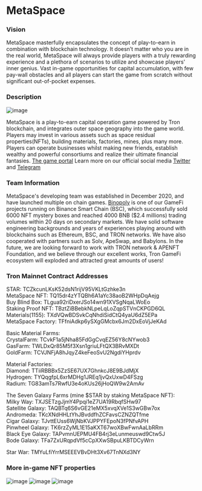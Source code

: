 # MetaSpace

### Vision
MetaSpace masterfully encapsulates the concept of play-to-earn in combination with blockchain technology. It doesn’t matter who you are in the real world, MetaSpace will always provide players with a truly rewarding experience and a plethora of scenarios to utilize and showcase players' inner genius. Vast in-game opportunities for capital accumulation, with few pay-wall obstacles and all players can start the game from scratch without significant out-of-pocket expenses.

### Description
![image](https://github.com/zem007/MetaSpace/blob/main/pictures/SpaceShip.jpeg)

MetaSpace is a play-to-earn capital operation game powered by Tron blockchain, and integrates outer space geography into the game world. Players may invest in various assets such as space residual properties(NFTs), building materials, factories, mines, plus many more. Players can operate businesses whilst making new friends, establish wealthy and powerful consortiums and realize their ultimate financial fantasies. [The game portal](https://metaspacetron.org) Learn more on our official social media [Twitter](https://twitter.com/MekaSpaceTron) and [Telegram](https://t.me/MetaSpaceTron)

### Team Information
MetaSpace's developing team was established in December 2020, and have launched multiple on chain games. [Binopoly](https://www.binopoly.co/) is one of our GameFi projects running on Binance Smart Chain (BSC), which successfully sold 6000 NFT mystery boxes and reached 4000 BNB ($2.4 millions) trading volumes within 20 days on secondary markets. We have solid software engineering backgrounds and years of experiences playing around with blockchains such as Ethereum, BSC, and TRON networks. We have also cooperated with partners such as Solv, ApeSwap, and Babylons. In the future, we are looking forward to work with TRON network & APENFT Foundation, and we believe through our excellent works, Tron GameFi ecosystem will exploded and attracted great amounts of users!

### Tron Mainnet Contract Addresses
STAR: TCZkcunLKsK52dsN1rijV95VKLtGzhke3n  
MetaSpace NFT: TQ15dr4zYTQBh6A1aYc38aoB2WHpDqAejg  
Buy Blind Box: TLgua92riDxerJSo14wn91XVSgNqaLWoEo  
Staking Proof NFT: TBztZiBBebkNLpeLqLoZqpSTVnCKPGD6QL  
Materials(1155): TXdVQwBDSvkCqNhdiSidCtQ4yaU6dZ5EPa  
MetaSpace Factory: TFfniAdkp6ySXgGMcbx6Jm2DxEoVjJeKAd  
  
Basic Material Farms:  
    CrystalFarm: TCvkF1a5jNha85FdGgCvqEZ56Y8cNYwob3  
    GasFarm: TWLDxQr85M5f3Xsn1griuLFtQX3BRvMXDt  
    GoldFarm: TCVJNFjA8hJqyZ4keFeoSvU2NgdiYHprdv  
  
Material Factories:  
    Diamond: TTiiRBBBx5ZzSE67UX7GhnkcJ8E9BJdMjX  
    Hydrogen: TYQqgfpL6xrMDHg1JREq1jvQxUxwD4FSzg  
    Radium: TG83amTs7RwfU3e4oKUs26jHoQW9w2AmAv  
  
The Seven Galaxy Farms (mine $STAR by staking MetaSpace NFT):  
    Milky Way: TXJSETzgJjmY4Ppqi1eZ7UA19RbqfSHw97  
    Satellite Galaxy: TAQBTq6S6vGE21eMX5xvqXVe1S3wGBw7ox  
    Andromeda: TKcXNdHHLtYhJBvddfhZCFavsCZNZQTfme  
    Cigar Galaxy: TJvttEUss6WjNbKVJPPYFEpoN3fPNfvAPH  
    Pinwheel Galaxy: TK6rzZyML1E15aKXT67woXBwFwnAaLbRRm  
    Black Eye Galaxy: TAPvmnUEPMU4FB4rj3eLunmeuswd9Ctw5J  
    Bode Galaxy: TFa7ZxURqpdVf5cCpXXwSBpuLKBTDCyWrn  
  
Star War: TMYuLfiYrrMSEEEVBvDHt3Xv67TnNXd3NY  
  
### More in-game NFT properties
![image](https://github.com/zem007/MetaSpace/blob/main/pictures/level1_NFT.jpeg)
![image](https://github.com/zem007/MetaSpace/blob/main/pictures/level2_NFT.jpeg)
![image](https://github.com/zem007/MetaSpace/blob/main/pictures/level3_NFT.jpeg)
